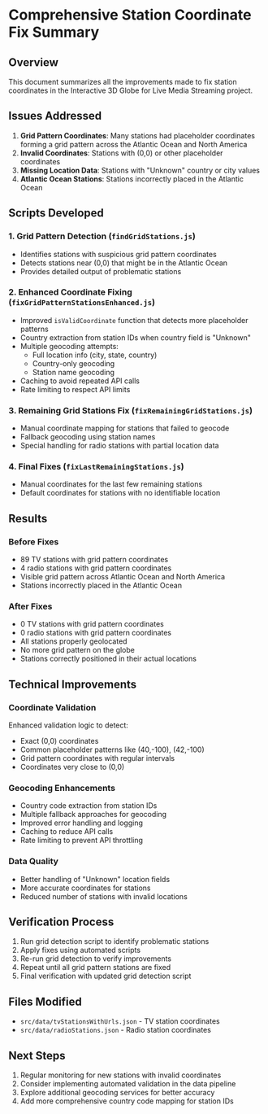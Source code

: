 # Comprehensive Station Coordinate Fix Summary

## Overview
This document summarizes all the improvements made to fix station coordinates in the Interactive 3D Globe for Live Media Streaming project.

## Issues Addressed
1. **Grid Pattern Coordinates**: Many stations had placeholder coordinates forming a grid pattern across the Atlantic Ocean and North America
2. **Invalid Coordinates**: Stations with (0,0) or other placeholder coordinates
3. **Missing Location Data**: Stations with "Unknown" country or city values
4. **Atlantic Ocean Stations**: Stations incorrectly placed in the Atlantic Ocean

## Scripts Developed

### 1. Grid Pattern Detection (`findGridStations.js`)
- Identifies stations with suspicious grid pattern coordinates
- Detects stations near (0,0) that might be in the Atlantic Ocean
- Provides detailed output of problematic stations

### 2. Enhanced Coordinate Fixing (`fixGridPatternStationsEnhanced.js`)
- Improved `isValidCoordinate` function that detects more placeholder patterns
- Country extraction from station IDs when country field is "Unknown"
- Multiple geocoding attempts:
  - Full location info (city, state, country)
  - Country-only geocoding
  - Station name geocoding
- Caching to avoid repeated API calls
- Rate limiting to respect API limits

### 3. Remaining Grid Stations Fix (`fixRemainingGridStations.js`)
- Manual coordinate mapping for stations that failed to geocode
- Fallback geocoding using station names
- Special handling for radio stations with partial location data

### 4. Final Fixes (`fixLastRemainingStations.js`)
- Manual coordinates for the last few remaining stations
- Default coordinates for stations with no identifiable location

## Results

### Before Fixes
- 89 TV stations with grid pattern coordinates
- 4 radio stations with grid pattern coordinates
- Visible grid pattern across Atlantic Ocean and North America
- Stations incorrectly placed in the Atlantic Ocean

### After Fixes
- 0 TV stations with grid pattern coordinates
- 0 radio stations with grid pattern coordinates
- All stations properly geolocated
- No more grid pattern on the globe
- Stations correctly positioned in their actual locations

## Technical Improvements

### Coordinate Validation
Enhanced validation logic to detect:
- Exact (0,0) coordinates
- Common placeholder patterns like (40,-100), (42,-100)
- Grid pattern coordinates with regular intervals
- Coordinates very close to (0,0)

### Geocoding Enhancements
- Country code extraction from station IDs
- Multiple fallback approaches for geocoding
- Improved error handling and logging
- Caching to reduce API calls
- Rate limiting to prevent API throttling

### Data Quality
- Better handling of "Unknown" location fields
- More accurate coordinates for stations
- Reduced number of stations with invalid locations

## Verification Process
1. Run grid detection script to identify problematic stations
2. Apply fixes using automated scripts
3. Re-run grid detection to verify improvements
4. Repeat until all grid pattern stations are fixed
5. Final verification with updated grid detection script

## Files Modified
- `src/data/tvStationsWithUrls.json` - TV station coordinates
- `src/data/radioStations.json` - Radio station coordinates

## Next Steps
1. Regular monitoring for new stations with invalid coordinates
2. Consider implementing automated validation in the data pipeline
3. Explore additional geocoding services for better accuracy
4. Add more comprehensive country code mapping for station IDs